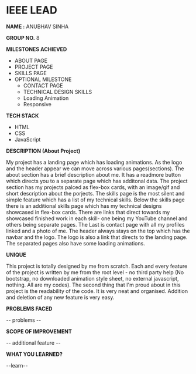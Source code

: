 # IEEE LEAD

**NAME :** ANUBHAV SINHA

**GROUP NO.** 8


**MILESTONES ACHIEVED**
* ABOUT PAGE
* PROJECT PAGE
* SKILLS PAGE
* OPTIONAL MILESTONE 
    * CONTACT PAGE
    * TECHNICAL DESIGN SKILLS
    * Loading Animation
    * Responsive


**TECH STACK**
* HTML
* CSS
* JavaScript

**DESCRIPTION (About Project)**

My project has a landing page which has loading animations. As the logo and the header appear we can move across various pages(sections).
The about section has a brief description about me. It has a readmore button which directs you to a separate page which has additonal data.
The project section has my projects palced as flex-box cards, with an image/gif and short description about the porjects.
The skills page is the most silent and simple feature which has a list of my technical skills.
Below the skills page there is an additional skills page which has my technical designs showcased in flex-box cards. There are links that direct towards my showcased finished work in each skill- one being my YouTube channel and others being separate pages.
The Last is contact page with all my profiles linked and a photo of me.
The header always stays on the top which has the navbar and the logo. The logo is also a link that directs to the landing page.
The separated pages also have some loading animations.

**UNIQUE**

This project is totally designed by me from scratch. Each and every feature of the project is written by me from the root level - no third party help (No bootstrap, no downloaded animation style sheet, no external javascript, nothing. All are my codes).
The second thing that I'm proud about in this project is the readability of the code. It is very neat and organised. Addition and deletion of any new feature is very easy.

**PROBLEMS FACED**

-- problems --

**SCOPE OF IMPROVEMENT**

-- additional feature --

**WHAT YOU LEARNED?**

--learn--

